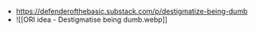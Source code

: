 - https://defenderofthebasic.substack.com/p/destigmatize-being-dumb
- ![[ORI idea - Destigmatise being dumb.webp]]